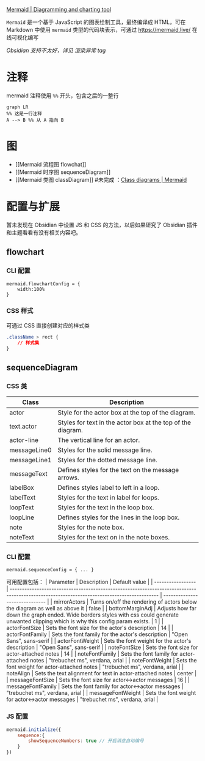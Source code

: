 [Mermaid | Diagramming and charting tool](https://mermaid.js.org/)

`Mermaid` 是一个基于 JavaScript 的图表绘制工具，最终编译成 HTML，可在 Markdown 中使用 `mermaid` 类型的代码块表示，可通过 https://mermaid.live/ 在线可视化编写

*Obsidian 支持不太好，详见 渲染异常 tag*

# 注释

mermaid 注释使用 `%%` 开头，包含之后的一整行

```mermaid
graph LR
%% 这是一行注释
A --> B %% 从 A 指向 B
```
# 图

- [[Mermaid 流程图 flowchat]]
- [[Mermaid 时序图 sequenceDiagram]]
- [[Mermaid 类图 classDiagram]] #未完成 ：[Class diagrams | Mermaid](https://mermaid.js.org/syntax/classDiagram.html)

# 配置与扩展

暂未发现在 Obsidian 中设置 JS 和 CSS 的方法，以后如果研究了 Obsidian 插件和主题看看有没有相关内容吧。

## flowchart

### CLI 配置

```
mermaid.flowchartConfig = {
    width:100%
}
```

### CSS 样式

可通过 CSS 直接创建对应的样式类

```CSS
.className > rect {
    // 样式集
}
```

## sequenceDiagram

### CSS 类

| Class        | Description                                                 |
| ------------ | ----------------------------------------------------------- |
| actor        | Style for the actor box at the top of the diagram.          |
| text.actor   | Styles for text in the actor box at the top of the diagram. |
| actor-line   | The vertical line for an actor.                             |
| messageLine0 | Styles for the solid message line.                          |
| messageLine1 | Styles for the dotted message line.                         |
| messageText  | Defines styles for the text on the message arrows.          |
| labelBox     | Defines styles label to left in a loop.                     |
| labelText    | Styles for the text in label for loops.                     |
| loopText     | Styles for the text in the loop box.                        |
| loopLine     | Defines styles for the lines in the loop box.               |
| note         | Styles for the note box.                                    |
| noteText     | Styles for the text on in the note boxes.                   |

### CLI 配置
```
mermaid.sequenceConfig = { ... }
```

可用配置包括：
| Parameter         | Description                                                                                                                                | Default value                  |
| ----------------- | ------------------------------------------------------------------------------------------------------------------------------------------ | ------------------------------ |
| mirrorActors      | Turns on/off the rendering of actors below the diagram as well as above it                                                                 | false                          |
| bottomMarginAdj   | Adjusts how far down the graph ended. Wide borders styles with css could generate unwanted clipping which is why this config param exists. | 1                              |
| actorFontSize     | Sets the font size for the actor's description                                                                                             | 14                             |
| actorFontFamily   | Sets the font family for the actor's description                                                                                           | "Open Sans", sans-serif        |
| actorFontWeight   | Sets the font weight for the actor's description                                                                                           | "Open Sans", sans-serif        |
| noteFontSize      | Sets the font size for actor-attached notes                                                                                                | 14                             |
| noteFontFamily    | Sets the font family for actor-attached notes                                                                                              | "trebuchet ms", verdana, arial |
| noteFontWeight    | Sets the font weight for actor-attached notes                                                                                              | "trebuchet ms", verdana, arial |
| noteAlign         | Sets the text alignment for text in actor-attached notes                                                                                   | center                         |
| messageFontSize   | Sets the font size for actor<->actor messages                                                                                              | 16                             | 
| messageFontFamily | Sets the font family for actor<->actor messages                                                                                            | "trebuchet ms", verdana, arial |
| messageFontWeight | Sets the font weight for actor<->actor messages                                                                                            | "trebuchet ms", verdana, arial |

### JS 配置
```javascript
mermaid.initialize({
    sequence:{
        showSequenceNumbers: true // 开启消息自动编号
    }
})
```